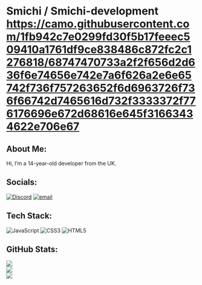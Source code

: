 # Smichi / Smichi-development https://camo.githubusercontent.com/1fb942c7e0299fd30f5b17feeec509410a1761df9ce838486c872fc2c1276818/68747470733a2f2f656d2d636f6e74656e742e7a6f626a2e6e65742f736f757263652f6d6963726f736f66742d7465616d732f3333372f776176696e672d68616e645f31663434622e706e67

## About Me:
Hi, I’m a 14-year-old developer from the UK.

## Socials:
[![Discord](https://img.shields.io/badge/Discord-%237289DA.svg?logo=discord&logoColor=white)](https://discord.gg/https://discord.com/users/1195857379816914954) [![email](https://img.shields.io/badge/Email-D14836?logo=gmail&logoColor=white)](mailto:smichidev@gmail.com) 

## Tech Stack:
![JavaScript](https://img.shields.io/badge/javascript-%23323330.svg?style=for-the-badge&logo=javascript&logoColor=%23F7DF1E) ![CSS3](https://img.shields.io/badge/css3-%231572B6.svg?style=for-the-badge&logo=css3&logoColor=white) ![HTML5](https://img.shields.io/badge/html5-%23E34F26.svg?style=for-the-badge&logo=html5&logoColor=white)
## GitHub Stats:
![](https://github-readme-stats.vercel.app/api?username=Smichi-development&theme=dark&hide_border=false&include_all_commits=false&count_private=false)<br/>
![](https://nirzak-streak-stats.vercel.app/?user=Smichi-development&theme=dark&hide_border=false)<br/>
![](https://github-readme-stats.vercel.app/api/top-langs/?username=Smichi-development&theme=dark&hide_border=false&include_all_commits=false&count_private=false&layout=compact)

